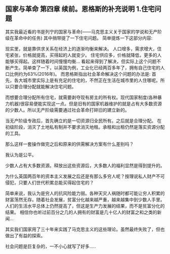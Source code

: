 ## 国家与革命  第四章   续前。恩格斯的补充说明           1.住宅问题
其实我最近看的书是列宁的国家与革命(——马克思主义关于国家的学说和无产阶级在革命中的任务)
其中捎带提了一下住宅问题。
简单提炼一下这部分内容:

现实里，就是靠供求关系在经济上的逐渐均衡来解决。
人口增多，需求增大，住宅紧张，价格就提高，买得起的人就变少。
住宅供应多，价格就降低，更多的人能够买得起。这样随着时间慢慢均衡...
看起来得到了解决，但实际上这个问题不断产生。简单查了一下，以英国为例，工业化已经两百多年了，拥有自己住宅的人口比例约为63%(2016年)。
而恩格斯指出社会革命解决这个问题的办法是:
首先，各大城市里实际上是有充足的住宅的，不然正在生活在城市里的人住哪呢。所以只要合理分配就能解决住宅问题。

而想要合理分配所有住宅，就需要剥夺现有房主的所有权。现代国家制度(各种暴力机器)很容易便能实现这一点。但是旧有的国家机器维护的就是占有大多数资源的少数人。所以无产阶级需要通过社会革命打碎旧的建立新的。

当无产阶级专政后，首先确立的是一切资源归全民所有。之后就是合理分配。
在初级阶段，消灭了土地私有制并不要求消灭地租。承租和出租仍然是落实资源分配的工具。

那么这样一套操作做完之后和原来的供需解决方案有什么差别吗？

我认为是公平。

少数人占有大多数资源。释放出这些资源后，大多数人的福利显然是得到提升的。

为什么英国两百年的资本主义发展之后还是有那么多穷人呢？按理说私人财产不可侵犯，只要人们世代积累总能买得起住宅的？

简单来说，我认为是穷人的抗风险能力弱。各种天灾人祸随时都可能让穷人积累的财富荡然无存。随着社会发展，贫富分化越来越严重，越来越集中到少数人手里。人们的生活水平总体上仍然提高了，但这是生产力发展的结果，而不是贫富分化的结果。
相信你也听过前百分之几的人拥有的财富是几十亿人的财富之和之类的新闻...

其实我们国家用了三十年来实践了马克思主义的这些理论。虽然最终失败了，但也做出了有益的探索。

社会问题是巨复杂的，一不小心就写了好多.....
